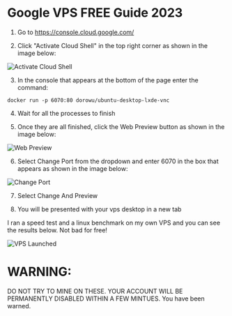 # Google VPS FREE Guide 2023

1) Go to https://console.cloud.google.com/

2) Click "Activate Cloud Shell" in the top right corner as shown in the image below:

![Activate Cloud Shell](https://i.imgur.com/1DNycAe.jpg)

3) In the console that appears at the bottom of the page enter the command:
```
docker run -p 6070:80 dorowu/ubuntu-desktop-lxde-vnc
```

4) Wait for all the processes to finish

5) Once they are all finished, click the Web Preview button as shown in the image below:

![Web Preview](https://i.imgur.com/0S7SlAt.jpg)

6) Select Change Port from the dropdown and enter 6070 in the box that appears as shown in the image below:

![Change Port](https://i.imgur.com/waZcedH.jpg)

7) Select Change And Preview

8) You will be presented with your vps desktop in a new tab

I ran a speed test and a linux benchmark on my own VPS and you can see the results below. Not bad for free!

![VPS Launched](https://i.imgur.com/ujBSZg5.jpg)

# WARNING:
DO NOT TRY TO MINE ON THESE. YOUR ACCOUNT WILL BE PERMANENTLY DISABLED WITHIN A FEW MINTUES. You have been warned.
